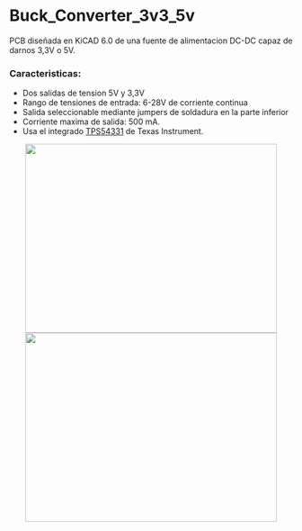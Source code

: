 # Buck_Converter_3v3_5v

PCB diseñada en KiCAD 6.0 de una fuente de alimentacion DC-DC capaz de darnos 3,3V o 5V.

### Caracteristicas:
  - Dos salidas de tension 5V y 3,3V
  - Rango de tensiones de entrada: 6-28V de corriente continua
  - Salida seleccionable mediante jumpers de soldadura en la parte inferior
  - Corriente maxima de salida: 500 mA.
  - Usa el integrado [TPS54331](https://www.ti.com/lit/ds/symlink/tps54331.pdf?ts=1650030906737&ref_url=https%253A%252F%252Fwww.google.com%252F) de Texas Instrument.



<p align="center">
  <img width="448" height="336" src="https://github.com/darioGg3/Buck_Converter/blob/main/img/Front.png">
  
  <img width="448" height="336" src="https://github.com/darioGg3/Buck_Converter/blob/main/img/Back.png">
</p>




